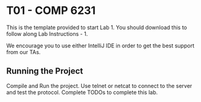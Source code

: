 # T01 - COMP 6231
This is the template provided to start Lab 1. You should download this to follow along Lab Instructions - 1.


We encourage you to use either IntelliJ IDE in order to get the best support from our TAs.

## Running the Project
Compile and Run the project. Use telnet or netcat to connect to the server and test the protocol.
Complete TODOs to complete this lab.
